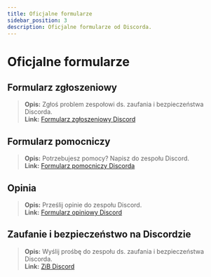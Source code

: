 ```yaml
---
title: Oficjalne formularze
sidebar_position: 3
description: Oficjalne formularze od Discorda.
---
```


# Oficjalne formularze

## Formularz zgłoszeniowy 
> __Opis:__ Zgłoś problem zespołowi ds. zaufania i bezpieczeństwa Discorda.   <br/>
__Link:__ [Formularz zgłoszeniowy Discord](https://dis.gd/report)

## Formularz pomocniczy 
> __Opis:__ Potrzebujesz pomocy? Napisz do zespołu Discord.   <br/>
__Link:__  [Formularz pomocniczy Discorda](https://dis.gd/contact)

## Opinia 
> __Opis:__ Prześlij opinie do zespołu Discord.   <br/>
__Link:__  [Formularz opiniowy Discord](https://dis.gd/feedback)


## Zaufanie i bezpieczeństwo na Discordzie 
> __Opis:__ Wyślij prośbę do zespołu ds. zaufania i bezpieczeństwa Discorda.   <br/>
__Link:__ [ZiB Discord](https://dis.gd/request)
